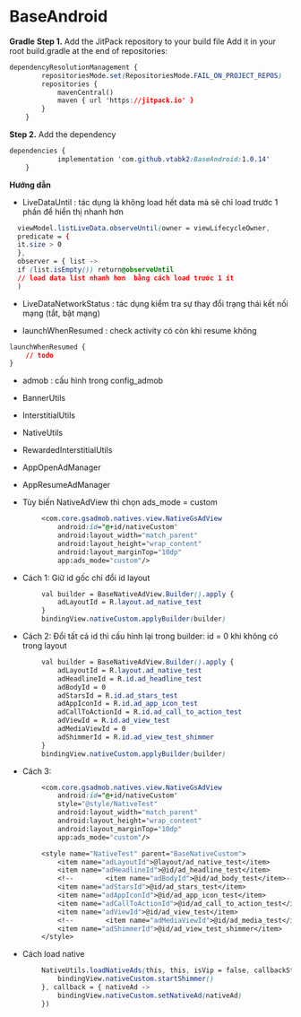 # BaseAndroid

**Gradle**
**Step 1.** Add the JitPack repository to your build file
Add it in your root build.gradle at the end of repositories:
```css
dependencyResolutionManagement {
		repositoriesMode.set(RepositoriesMode.FAIL_ON_PROJECT_REPOS)
		repositories {
			mavenCentral()
			maven { url 'https://jitpack.io' }
		}
	}
```
**Step 2.** Add the dependency
```css
dependencies {
	        implementation 'com.github.vtabk2:BaseAndroid:1.0.14'
	}
```

**Hướng dẫn**

- LiveDataUntil : tác dụng là không load hết data mà sẽ chỉ load trước 1 phần để hiển thị nhanh hơn

```css
  viewModel.listLiveData.observeUntil(owner = viewLifecycleOwner,
  predicate = {
  it.size > 0
  },
  observer = { list ->
  if (list.isEmpty()) return@observeUntil
  // load data list nhanh hơn  bằng cách load trước 1 ít
  )
```
- LiveDataNetworkStatus : tác dụng kiểm tra sự thay đổi trạng thái kết nối mạng (tắt, bật mạng)

- launchWhenResumed : check activity có còn khi resume không
```css
launchWhenResumed {
    // todo
}
```
- admob : cấu hình trong config_admob
- BannerUtils
- InterstitialUtils
- NativeUtils
- RewardedInterstitialUtils

- AppOpenAdManager
- AppResumeAdManager

- Tùy biến NativeAdView thì chọn ads_mode = custom

```css
        <com.core.gsadmob.natives.view.NativeGsAdView
            android:id="@+id/nativeCustom"
            android:layout_width="match_parent"
            android:layout_height="wrap_content"
            android:layout_marginTop="10dp"
            app:ads_mode="custom"/>
```

- Cách 1: Giữ id gốc chỉ đổi id layout
```css
        val builder = BaseNativeAdView.Builder().apply {
            adLayoutId = R.layout.ad_native_test
        }
        bindingView.nativeCustom.applyBuilder(builder)
```

- Cách 2: Đổi tất cả id thì cấu hình lại trong builder: id = 0 khi không có trong layout
```css
        val builder = BaseNativeAdView.Builder().apply {
            adLayoutId = R.layout.ad_native_test
            adHeadlineId = R.id.ad_headline_test
            adBodyId = 0
            adStarsId = R.id.ad_stars_test
            adAppIconId = R.id.ad_app_icon_test
            adCallToActionId = R.id.ad_call_to_action_test
            adViewId = R.id.ad_view_test
            adMediaViewId = 0
            adShimmerId = R.id.ad_view_test_shimmer
        }
        bindingView.nativeCustom.applyBuilder(builder)
```

- Cách 3:

```css
        <com.core.gsadmob.natives.view.NativeGsAdView
            android:id="@+id/nativeCustom"
            style="@style/NativeTest"
            android:layout_width="match_parent"
            android:layout_height="wrap_content"
            android:layout_marginTop="10dp"
            app:ads_mode="custom"/>

        <style name="NativeTest" parent="BaseNativeCustom">
            <item name="adLayoutId">@layout/ad_native_test</item>
            <item name="adHeadlineId">@id/ad_headline_test</item>
            <!--        <item name="adBodyId">@id/ad_body_test</item>-->
            <item name="adStarsId">@id/ad_stars_test</item>
            <item name="adAppIconId">@id/ad_app_icon_test</item>
            <item name="adCallToActionId">@id/ad_call_to_action_test</item>
            <item name="adViewId">@id/ad_view_test</item>
            <!--        <item name="adMediaViewId">@id/ad_media_test</item>-->
            <item name="adShimmerId">@id/ad_view_test_shimmer</item>
        </style>
```
- Cách load native

```css
        NativeUtils.loadNativeAds(this, this, isVip = false, callbackStart = {
            bindingView.nativeCustom.startShimmer()
        }, callback = { nativeAd ->
            bindingView.nativeCustom.setNativeAd(nativeAd)
        })
```